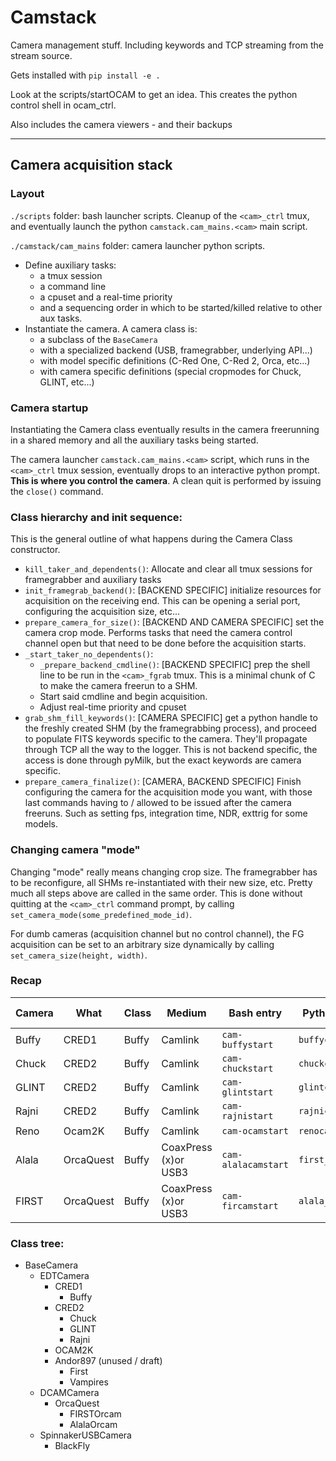 # Camstack


Camera management stuff. Including keywords and TCP streaming from the stream source.

Gets installed with `pip install -e .`

Look at the scripts/startOCAM to get an idea.
This creates the python control shell in ocam_ctrl.

Also includes the camera viewers - and their backups

-----


## Camera acquisition stack

### Layout

`./scripts` folder: bash launcher scripts. Cleanup of the `<cam>_ctrl` tmux, and eventually launch the python `camstack.cam_mains.<cam>` main script.

`./camstack/cam_mains` folder: camera launcher python scripts.
- Define auxiliary tasks:
  - a tmux session
  - a command line
  - a cpuset and a real-time priority
  - and a sequencing order in which to be started/killed relative to other aux tasks.
- Instantiate the camera. A camera class is:
  - a subclass of the `BaseCamera`
  - with a specialized backend (USB, framegrabber, underlying API...)
  - with model specific definitions (C-Red One, C-Red 2, Orca, etc...)
  - with camera specific definitions (special cropmodes for Chuck, GLINT, etc...)

### Camera startup

Instantiating the Camera class eventually results in the camera freerunning in a shared memory and all the auxiliary tasks being started.

The camera launcher `camstack.cam_mains.<cam>` script, which runs in the `<cam>_ctrl` tmux session, eventually drops to an interactive python prompt. **This is where you control the camera**. A clean quit is performed by issuing the `close()` command.

### Class hierarchy and init sequence:

This is the general outline of what happens during the Camera Class constructor.

- `kill_taker_and_dependents()`: Allocate and clear all tmux sessions for framegrabber and auxiliary tasks
- `init_framegrab_backend()`: [BACKEND SPECIFIC] initialize resources for acquisition on the receiving end. This can be opening a serial port, configuring the acquisition size, etc...
- `prepare_camera_for_size()`: [BACKEND AND CAMERA SPECIFIC] set the camera crop mode. Performs tasks that need the camera control channel open but that need to be done before the acquisition starts.
- `_start_taker_no_dependents()`:
  - `_prepare_backend_cmdline()`: [BACKEND SPECIFIC] prep the shell line to be run in the `<cam>_fgrab` tmux. This is a minimal chunk of C to make the camera freerun to a SHM.
  - Start said cmdline and begin acquisition.
  - Adjust real-time priority and cpuset
- `grab_shm_fill_keywords()`: [CAMERA SPECIFIC] get a python handle to the freshly created SHM (by the framegrabbing process), and proceed to populate FITS keywords specific to the camera. They'll propagate through TCP all the way to the logger. This is not backend specific, the access is done through pyMilk, but the exact keywords are camera specific.
- `prepare_camera_finalize()`: [CAMERA, BACKEND SPECIFIC] Finish configuring the camera for the acquisition mode you want, with those last commands having to / allowed to be issued after the camera freeruns. Such as setting fps, integration time, NDR, exttrig for some models.

### Changing camera "mode"

Changing "mode" really means changing crop size. The framegrabber has to be reconfigure, all SHMs re-instantiated with their new size, etc. Pretty much all steps above are called in the same order.
This is done without quitting at the `<cam>_ctrl` command prompt, by calling `set_camera_mode(some_predefined_mode_id)`.

For dumb cameras (acquisition channel but no control channel), the FG acquisition can be set to an arbitrary size dynamically by calling `set_camera_size(height, width)`.


### Recap


| Camera | What      | Class | Medium               | Bash entry          | Python entry     | Computer | Stream   | Raw stream   |
| ------ | --------- | ----- | -------------------- | ------------------- | ---------------- | -------- | -------- | ------------ |
| Buffy  | CRED1     | Buffy | Camlink              | `cam-buffystart`    | `buffycam.py`    | scexao5  | `kcam`   | `kcam_raw`   |
| Chuck  | CRED2     | Buffy | Camlink              | `cam-chuckstart`    | `chuckcam.py`    | scexao5  | `ircam0` | `ircam0_raw` |
| GLINT  | CRED2     | Buffy | Camlink              | `cam-glintstart`    | `glintcam.py`    | scexao5  | `glint`  |              |
| Rajni  | CRED2     | Buffy | Camlink              | `cam-rajnistart`    | `rajnicam.py`    | scexao5  | `rajni`  |              |
| Reno   | Ocam2K    | Buffy | Camlink              | `cam-ocamstart`     | `renocam.py`     | scexao5  | `ocam2d` | `ocam2krc`   |
| Alala  | OrcaQuest | Buffy | CoaxPress (x)or USB3 | `cam-alalacamstart` | `first_orcam.py` | alala    | `orcam`  |              |
| FIRST  | OrcaQuest | Buffy | CoaxPress (x)or USB3 | `cam-fircamstart`   | `alala_orcam.py` | first    | `orcam`  |              |


### Class tree:

- BaseCamera
  - EDTCamera
    - CRED1
      - Buffy
    - CRED2
      - Chuck
      - GLINT
      - Rajni
    - OCAM2K
    - Andor897 (unused / draft)
      - First
      - Vampires
  - DCAMCamera
    - OrcaQuest
      - FIRSTOrcam
      - AlalaOrcam
  - SpinnakerUSBCamera
    - BlackFly